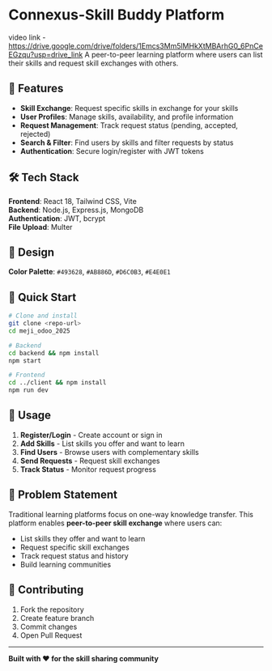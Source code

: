 # Connexus-Skill Buddy Platform
video link - https://drive.google.com/drive/folders/1Emcs3Mm5lMHkXtMBArhG0_6PnCeEGzqu?usp=drive_link 
A peer-to-peer learning platform where users can list their skills and request skill exchanges with others.

## 🚀 Features

- **Skill Exchange**: Request specific skills in exchange for your skills
- **User Profiles**: Manage skills, availability, and profile information
- **Request Management**: Track request status (pending, accepted, rejected)
- **Search & Filter**: Find users by skills and filter requests by status
- **Authentication**: Secure login/register with JWT tokens

## 🛠️ Tech Stack

**Frontend**: React 18, Tailwind CSS, Vite  
**Backend**: Node.js, Express.js, MongoDB  
**Authentication**: JWT, bcrypt  
**File Upload**: Multer

## 🎨 Design

**Color Palette**: `#493628`, `#AB886D`, `#D6C0B3`, `#E4E0E1`

## 🚀 Quick Start

```bash
# Clone and install
git clone <repo-url>
cd meji_odoo_2025

# Backend
cd backend && npm install
npm start

# Frontend  
cd ../client && npm install
npm run dev
```

## 📱 Usage

1. **Register/Login** - Create account or sign in
2. **Add Skills** - List skills you offer and want to learn
3. **Find Users** - Browse users with complementary skills
4. **Send Requests** - Request skill exchanges
5. **Track Status** - Monitor request progress

## 🎯 Problem Statement

Traditional learning platforms focus on one-way knowledge transfer. This platform enables **peer-to-peer skill exchange** where users can:
- List skills they offer and want to learn
- Request specific skill exchanges
- Track request status and history
- Build learning communities

## 🤝 Contributing

1. Fork the repository
2. Create feature branch
3. Commit changes
4. Open Pull Request

---

**Built with ❤️ for the skill sharing community** 
